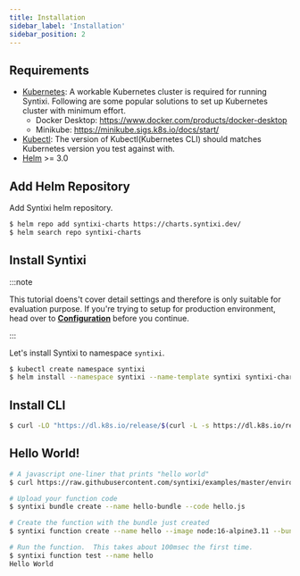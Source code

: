 ```yaml
---
title: Installation
sidebar_label: 'Installation'
sidebar_position: 2
---
```


## Requirements

* [Kubernetes](https://kubernetes.io/): A workable Kubernetes cluster is required for running Syntixi. Following are some popular solutions to set up Kubernetes cluster with minimum effort.
    * Docker Desktop: https://www.docker.com/products/docker-desktop
    * Minikube: https://minikube.sigs.k8s.io/docs/start/
* [Kubectl](https://kubernetes.io/docs/tasks/tools/): The version of Kubectl(Kubernetes CLI) should matches Kubernetes version you test against with.
* [Helm](https://helm.sh/) >= 3.0

## Add Helm Repository

Add Syntixi helm repository.

```bash
$ helm repo add syntixi-charts https://charts.syntixi.dev/
$ helm search repo syntixi-charts
```

## Install Syntixi

:::note

This tutorial doens't cover detail settings and therefore is only suitable for evaluation purpose.
If you're trying to setup for production environment, head over to **[Configuration](configuration.md)** before you continue.

:::

Let's install Syntixi to namespace `syntixi`.

```bash
$ kubectl create namespace syntixi
$ helm install --namespace syntixi --name-template syntixi syntixi-charts/syntixi:3.0
```

## Install CLI

```bash
$ curl -LO "https://dl.k8s.io/release/$(curl -L -s https://dl.k8s.io/release/stable.txt)/bin/linux/amd64/kubectl"
```

## Hello World!

```bash
# A javascript one-liner that prints "hello world"
$ curl https://raw.githubusercontent.com/syntixi/examples/master/environments/nodejs/hello.js > hello.js

# Upload your function code
$ syntixi bundle create --name hello-bundle --code hello.js

# Create the function with the bundle just created
$ syntixi function create --name hello --image node:16-alpine3.11 --bundle hello-bundle 

# Run the function.  This takes about 100msec the first time.
$ syntixi function test --name hello
Hello World
```